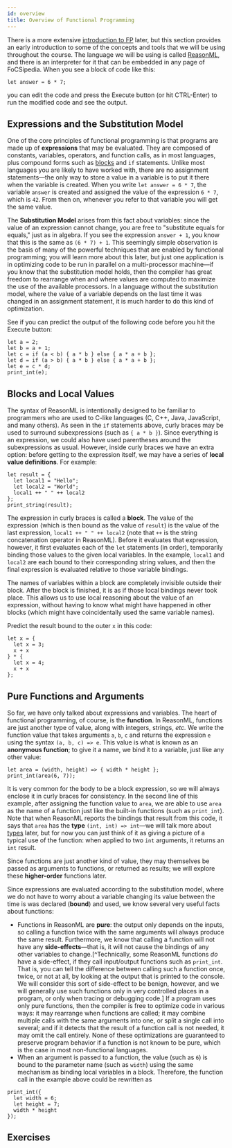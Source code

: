 ```yaml
---
id: overview
title: Overview of Functional Programming
---
```


There is a more extensive [introduction to FP](intro) later, but this section provides an early introduction to some of the concepts and tools that we will be using throughout the course.
The language we will be using is called [ReasonML](../reason), and there is an interpreter for it that can be embedded in any page of FoCSipedia.
When you see a block of code like this:
```reason edit
let answer = 6 * 7;
```
you can edit the code and press the Execute button (or hit CTRL-Enter) to run the modified code and see the output.

## Expressions and the Substitution Model

One of the core principles of functional programming is that programs are made up of **expressions** that may be evaluated.
They are composed of constants, variables, operators, and function calls, as in most languages, plus compound forms such as [blocks](#blocks-and-local-values) and `if` statements.
Unlike most languages you are likely to have worked with, there are no assignment statements&mdash;the only way to store a value in a variable is to put it there when the variable is created.
When you write `let answer = 6 * 7`, the variable `answer` is created and assigned the value of the expression `6 * 7`, which is `42`.
From then on, whenever you refer to that variable you will get the same value.

The **Substitution Model** arises from this fact about variables: since the value of an expression cannot change, you are free to "substitute equals for equals," just as in algebra.
If you see the expression `answer + 1`, you know that this is the same as `(6 * 7) + 1`.
This seemingly simple observation is the basis of many of the powerful techniques that are enabled by functional programming; you will learn more about this later, but just one application is in optimizing code to be run in parallel on a multi-processor machine&mdash;if you know that the substitution model holds, then the compiler has great freedom to rearrange when and where values are computed to maximize the use of the available processors.
In a language without the substitution model, where the value of a variable depends on the last time it was changed in an assignment statement, it is much harder to do this kind of optimization.

See if you can predict the output of the following code before you hit the Execute button:
```reason edit noexec
let a = 2;
let b = a + 1;
let c = if (a < b) { a * b } else { a * a + b };
let d = if (a > b) { a * b } else { a * a + b };
let e = c * d;
print_int(e);
```

## Blocks and Local Values

The syntax of ReasonML is intentionally designed to be familiar to programmers who are used to C-like languages (C, C++, Java, JavaScript, and many others).
As seen in the `if` statements above, curly braces may be used to surround subexpressions (such as `{ a * b }`).
Since everything is an expression, we could also have used parentheses around the subexpressions as usual.
However, inside curly braces we have an extra option: before getting to the expression itself, we may have a series of **local value definitions**.
For example:
```reason edit
let result = {
  let local1 = "Hello";
  let local2 = "World";
  local1 ++ " " ++ local2
};
print_string(result);
```
The expression in curly braces is called a **block**.
The value of the expression (which is then bound as the value of `result`) is the value of the last expression, `local1 ++ " " ++ local2` (note that `++` is the string concatenation operator in ReasonML).
Before it evaluates that expression, however, it first evaluates each of the `let` statements (in order), temporarily binding those values to the given local variables.
In the example, `local1` and `local2` are each bound to their corresponding string values, and then the final expression is evaluated relative to those variable bindings.

The names of variables within a block are completely invisible outside their block.
After the block is finished, it is as if those local bindings never took place.
This allows us to use local reasoning about the value of an expression, without having to know what might have happened in other blocks (which might have coincidentally used the same variable names).

Predict the result bound to the outer `x` in this code:
```reason edit noexec
let x = {
  let x = 3;
  x + x
} * {
  let x = 4;
  x + x
};
```

## Pure Functions and Arguments

So far, we have only talked about expressions and variables.
The heart of functional programming, of course, is the **function**.
In ReasonML, functions are just another type of value, along with integers, strings, _etc._
We write the function value that takes arguments `a`, `b`, `c` and returns the expression `e` using the syntax `(a, b, c) => e`.
This value is what is known as an **anonymous function**; to give it a name, we bind it to a variable, just like any other value:
```reason edit
let area = (width, height) => { width * height };
print_int(area(6, 7));
```
It is very common for the body to be a block expression, so we will always enclose it in curly braces for consistency.
In the second line of this example, after assigning the function value to `area`, we are able to use `area` as the name of a function just like the built-in functions (such as `print_int`).
Note that when ReasonML reports the bindings that result from this code, it says that `area` has the **type** `(int, int) => int`&mdash;we will talk more about [types](types) later, but for now you can just think of it as giving a picture of a typical use of the function: when applied to two `int` arguments, it returns an `int` result.

Since functions are just another kind of value, they may themselves be passed as arguments to functions, or returned as results; we will explore these **higher-order** functions later.

Since expressions are evaluated according to the substitution model, where we do not have to worry about a variable changing its value between the time is was declared (**bound**) and used, we know several very useful facts about functions:
* Functions in ReasonML are **pure**: the output only depends on the inputs, so calling a function twice with the same arguments will always produce the same result.
Furthermore, we know that calling a function will not have any **side-effects**&mdash;that is, it will not cause the bindings of any other variables to change.[^Technically, some ReasonML functions _do_ have a side-effect, if they call input/output functions such as `print_int`.
That is, you can tell the difference between calling such a function once, twice, or not at all, by looking at the output that is printed to the console.
We will consider this sort of side-effect to be benign, however, and we will generally use such functions only in very controlled places in a program, or only when tracing or debugging code.]
If a program uses only pure functions, then the compiler is free to optimize code in various ways: it may rearrange when functions are called; it may combine multiple calls with the same arguments into one, or split a single call into several; and if it detects that the result of a function call is not needed, it may omit the call entirely.
None of these optimizations are guaranteed to preserve program behavior if a function is not known to be pure, which is the case in most non-functional languages.
* When an argument is passed to a function, the value (such as `6`) is bound to the parameter name (such as `width`) using the same mechanism as binding local variables in a block.
Therefore, the function call in the example above could be rewritten as
```reason edit
print_int({
  let width = 6;
  let height = 7;
  width * height
});
```

## Exercises